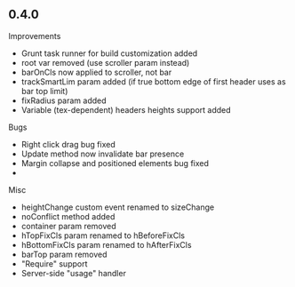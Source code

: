 ## 0.4.0

Improvements

- Grunt task runner for build customization added
- root var removed (use scroller param instead)
- barOnCls now applied to scroller, not bar
- trackSmartLim param added (if true bottom edge of first header uses as bar top limit)
- fixRadius param added
- Variable (tex-dependent) headers heights support added

Bugs

- Right click drag bug fixed
- Update method now invalidate bar presence
- Margin collapse and positioned elements bug fixed
- 

Misc

- heightChange custom event renamed to sizeChange
- noConflict method added
- container param removed
- hTopFixCls param renamed to hBeforeFixCls
- hBottomFixCls param renamed to hAfterFixCls
- barTop param removed
- "Require" support
- Server-side "usage" handler